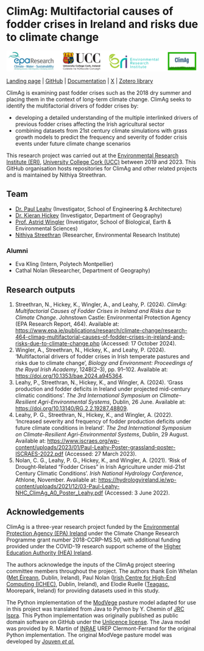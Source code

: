 # ClimAg: Multifactorial causes of fodder crises in Ireland and risks due to climate change

![ClimAg project logos](/images/logos.png)

[Landing page](https://www.ucc.ie/en/eel/projects/climag/) |
[GitHub](https://github.com/ClimAg) |
[Documentation](https://climag.readthedocs.io/) |
[X](https://x.com/climatt_project) |
[Zotero library](https://www.zotero.org/groups/4706660/climag/library)

ClimAg is examining past fodder crises such as the 2018 dry summer and placing them in the context of long-term climate change.
ClimAg seeks to identify the multifactorial drivers of fodder crises by:

- developing a detailed understanding of the multiple interlinked drivers of previous fodder crises affecting the Irish agricultural sector
- combining datasets from 21st century climate simulations with grass growth models to predict the frequency and severity of fodder crisis events under future climate change scenarios

This research project was carried out at the [Environmental Research Institute (ERI)](https://eri.ucc.ie), [University College Cork (UCC)](https://www.ucc.ie) between 2019 and 2023.
This GitHub organisation hosts repositories for ClimAg and other related projects and is maintained by Nithiya Streethran.

## Team

- [Dr. Paul Leahy](https://research.ucc.ie/profiles/paul.leahy@ucc.ie) (Investigator, School of Engineering & Architecture)
- [Dr. Kieran Hickey](https://research.ucc.ie/profiles/kieran.hickey@ucc.ie) (Investigator, Department of Geography)
- [Prof. Astrid Wingler](https://research.ucc.ie/profiles/astrid.wingler@ucc.ie) (Investigator, School of Biological, Earth & Environmental Sciences)
- [Nithiya Streethran](https://github.com/nmstreethran) (Researcher, Environmental Research Institute)

### Alumni

- Eva Kling (Intern, Polytech Montpellier)
- Cathal Nolan (Researcher, Department of Geography)

## Research outputs

1. Streethran, N., Hickey, K., Wingler, A., and Leahy, P. (2024). *ClimAg: Multifactorial Causes of Fodder Crises in Ireland and Risks due to Climate Change*. Johnstown Castle: Environmental Protection Agency (EPA Research Report, 464). Available at: <https://www.epa.ie/publications/research/climate-change/research-464-climag-multifactorial-causes-of-fodder-crises-in-ireland-and-risks-due-to-climate-change.php> (Accessed: 17 October 2024).
1. Wingler, A., Streethran, N., Hickey, K., and Leahy, P. (2024). ‘Multifactorial drivers of fodder crises in Irish temperate pastures and risks due to climate change’, *Biology and Environment: Proceedings of the Royal Irish Academy*, 124B(2–3), pp. 91–102. Available at: <https://doi.org/10.1353/bae.2024.a945364>.
1. Leahy, P., Streethran, N., Hickey, K., and Wingler, A. (2024). ‘Grass production and fodder deficits in Ireland under projected mid-century climatic conditions’. *The 3rd International Symposium on Climate-Resilient Agri-Environmental Systems*, Dublin, 26 June. Available at: <https://doi.org/10.13140/RG.2.2.19287.48809>.
1. Leahy, P. G., Streethran, N., Hickey, K., and Wingler, A. (2022). ‘Increased severity and frequency of fodder production deficits under future climate conditions in Ireland’. *The 2nd International Symposium on Climate-Resilient Agri-Environmental Systems*, Dublin, 29 August. Available at: <https://www.iscraes.org/wp-content/uploads/2023/01/Paul-Leahy-Poster-grassland-poster-ISCRAES-2022.pdf> (Accessed: 27 March 2023).
1. Nolan, C. G., Leahy, P. G., Hickey, K., and Wingler, A. (2021). ‘Risk of Drought-Related “Fodder Crises” in Irish Agriculture under mid-21st Century Climatic Conditions’. *Irish National Hydrology Conference*, Athlone, November. Available at: <https://hydrologyireland.ie/wp-content/uploads/2021/12/03-Paul-Leahy-NHC_ClimAg_A0_Poster_Leahy.pdf> (Accessed: 3 June 2022).

## Acknowledgements

ClimAg is a three-year research project funded by the [Environmental Protection Agency (EPA) Ireland](https://www.epa.ie/) under the Climate Change Research Programme grant number 2018-CCRP-MS.50, with additional funding provided under the COVID-19 research support scheme of the [Higher Education Authority (HEA) Ireland](https://hea.ie/).

The authors acknowledge the inputs of the ClimAg project steering committee members throughout the project.
The authors thank Eoin Whelan ([Met Éireann](https://www.met.ie/), Dublin, Ireland), Paul Nolan ([Irish Centre for High-End Computing (ICHEC)](https://www.ichec.ie/), Dublin, Ireland), and Elodie Ruelle ([Teagasc](https://www.teagasc.ie/animals/dairy/moorepark/), Moorepark, Ireland) for providing datasets used in this study.

The Python implementation of the [ModVege](https://code.europa.eu/agri4cast/modvege) pasture model adapted for use in this project was translated from Java to Python by Y. Chemin of [JRC Ispra](https://joint-research-centre.ec.europa.eu/jrc-sites-across-europe/jrc-ispra-italy_en).
This Python implementation was originally published as public domain software on GitHub under the [Unlicence license](https://github.com/ClimAg/modvege).
The Java model was provided by R. Martin of [INRAE](https://www.inrae.fr/en) UREP Clermont-Ferrand for the original Python implementation.
The original ModVege pasture model was developed by [Jouven *et al.*](https://doi.org/10.1111/j.1365-2494.2006.00515.x)
